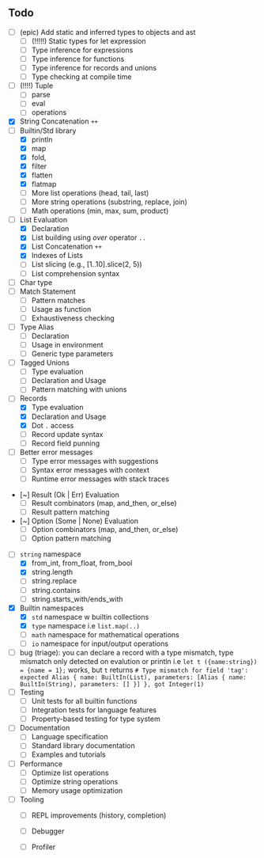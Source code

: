 ## Todo
- [ ] (epic) Add static and inferred types to objects and ast
    - [ ] (!!!!!) Static types for let expression
    - [ ] Type inference for expressions
    - [ ] Type inference for functions
    - [ ] Type inference for records and unions
    - [ ] Type checking at compile time
- [ ] (!!!!) Tuple
    - [ ] parse
    - [ ] eval
    - [ ] operations
- [x] String Concatenation `++`
- [ ] Builtin/Std library
    - [x] println
    - [x] map
    - [x] fold,
    - [x] filter
    - [x] flatten
    - [x] flatmap
    - [ ] More list operations (head, tail, last)
    - [ ] More string operations (substring, replace, join)
    - [ ] Math operations (min, max, sum, product)
- [ ] List Evaluation
    - [x] Declaration
    - [x] List building using _over_ operator `..` 
    - [x] List Concatenation `++`
    - [x] Indexes of Lists
    - [ ] List slicing (e.g., [1..10].slice(2, 5))
    - [ ] List comprehension syntax 
- [ ] Char type
- [ ] Match Statement
    - [ ] Pattern matches
    - [ ] Usage as function
    - [ ] Exhaustiveness checking
- [ ] Type Alias
    - [ ] Declaration
    - [ ] Usage in environment
    - [ ] Generic type parameters
- [ ] Tagged Unions
    - [ ] Type evaluation
    - [ ] Declaration and Usage
    - [ ] Pattern matching with unions
- [ ] Records
    - [x] Type evaluation
    - [x] Declaration and Usage
    - [x] Dot `.` access
    - [ ] Record update syntax
    - [ ] Record field punning
- [ ] Better error messages
    - [ ] Type error messages with suggestions
    - [ ] Syntax error messages with context
    - [ ] Runtime error messages with stack traces
- [~] Result (Ok | Err) Evaluation
    - [ ] Result combinators (map, and_then, or_else)
    - [ ] Result pattern matching
- [~] Option (Some | None) Evaluation 
    - [ ] Option combinators (map, and_then, or_else)
    - [ ] Option pattern matching
- [ ] `string` namespace
    - [x] from_int, from_float, from_bool
    - [x] string.length
    - [ ] string.replace
    - [ ] string.contains
    - [ ] string.starts_with/ends_with
- [x] Builtin namespaces
    - [x] `std` namespace w builtin collections
    - [x] `type` namespace i.e `list.map(..)`
    - [ ] `math` namespace for mathematical operations
    - [ ] `io` namespace for input/output operations
- [ ] bug (triage): you can declare a record with a type mismatch, type mismatch only detected on evalution or println i.e `let t ({name:string}) = {name = 1};` works, but `t` returns `# Type mismatch for field 'tag': expected Alias { name: BuiltIn(List), parameters: [Alias { name: BuiltIn(String), parameters: [] }] }, got Integer(1)`
- [ ] Testing
    - [ ] Unit tests for all builtin functions
    - [ ] Integration tests for language features
    - [ ] Property-based testing for type system
- [ ] Documentation
    - [ ] Language specification
    - [ ] Standard library documentation
    - [ ] Examples and tutorials
- [ ] Performance
    - [ ] Optimize list operations
    - [ ] Optimize string operations
    - [ ] Memory usage optimization
- [ ] Tooling
    - [ ] REPL improvements (history, completion)
    - [ ] Debugger
    - [ ] Profiler

